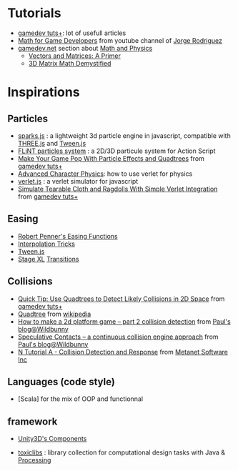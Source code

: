 # Tutorials

* [gamedev tuts+][]: lot of usefull articles
* [Math for Game Developers](http://www.youtube.com/playlist?list=PLW3Zl3wyJwWOpdhYedlD-yCB7WQoHf-My) from youtube channel of [Jorge Rodriguez](http://www.youtube.com/user/BSVino)
* [gamedev.net](http://www.gamedev.net/) section about [Math and Physics](http://www.gamedev.net/page/resources/_/technical/math-and-physics/)
  * [Vectors and Matrices: A Primer](http://www.gamedev.net/page/resources/_/technical/math-and-physics/vectors-and-matrices-a-primer-r3064)
  * [3D Matrix Math Demystified](http://www.gamedev.net/page/resources/_/technical/math-and-physics/3d-matrix-math-demystified-r695)
 
# Inspirations

## Particles

* [sparks.js](https://github.com/zz85/sparks.js/) : a lightweight 3d particle engine in javascript, compatible with [THREE.js](https://github.com/mrdoob/three.js) and [Tween.js](https://github.com/sole/tween.js/)
* [FLiNT particles system](http://flintparticles.org/) : a 2D/3D particule system for Action Script
* [Make Your Game Pop With Particle Effects and Quadtrees](http://gamedev.tutsplus.com/tutorials/implementation/make-your-game-pop-with-particle-effects-and-quadtrees/) from [gamedev tuts+][]
* [Advanced Character Physics](http://www.gamasutra.com/view/feature/131313/advanced_character_physics.php): how to use verlet for physics
* [verlet.js](https://github.com/subprotocol/verlet-js) : a verlet simulator for javascript
* [Simulate Tearable Cloth and Ragdolls With Simple Verlet Integration](http://gamedev.tutsplus.com/tutorials/implementation/simulate-fabric-and-ragdolls-with-simple-verlet-integration/) from [gamedev tuts+][]

## Easing

* [Robert Penner's Easing Functions](http://www.robertpenner.com/easing/)
* [Interpolation Tricks](http://sol.gfxile.net/interpolation/)
* [Tween.js](https://github.com/sole/tween.js/)
* [Stage XL](http://www.stagexl.org/) [Transitions](http://www.stagexl.org/docs/transitions.html)

## Collisions

* [Quick Tip: Use Quadtrees to Detect Likely Collisions in 2D Space](http://gamedev.tutsplus.com/tutorials/implementation/quick-tip-use-quadtrees-to-detect-likely-collisions-in-2d-space/) from [gamedev tuts+][]
* [Quadtree](http://en.wikipedia.org/wiki/Quadtree) from [wikipedia][] 
* [How to make a 2d platform game – part 2 collision detection](http://www.wildbunny.co.uk/blog/2011/12/14/how-to-make-a-2d-platform-game-part-2-collision-detection/) from [Paul's blog@Wildbunny][]
* [Speculative Contacts – a continuous collision engine approach](http://www.wildbunny.co.uk/blog/2011/03/25/speculative-contacts-an-continuous-collision-engine-approach-part-1/) from [Paul's blog@Wildbunny][]
* [N Tutorial A - Collision Detection and Response](http://www.metanetsoftware.com/technique/tutorialA.html) from [Metanet Software Inc](http://www.metanetsoftware.com/)

## Languages (code style)

* [Scala] for the mix of OOP and functionnal

## framework

* [Unity3D's Components](http://docs.unity3d.com/Documentation/ScriptReference/Component.html)
* [toxiclibs](http://toxiclibs.org/about/) : library collection for computational design tasks with Java & [Processing](http://processing.org/)

  [gamedev tuts+]: http://gamedev.tutsplus.com/
  [Paul's blog@Wildbunny]: http://www.wildbunny.co.uk/blog/
  [wikipedia]: http://en.wikipedia.org/